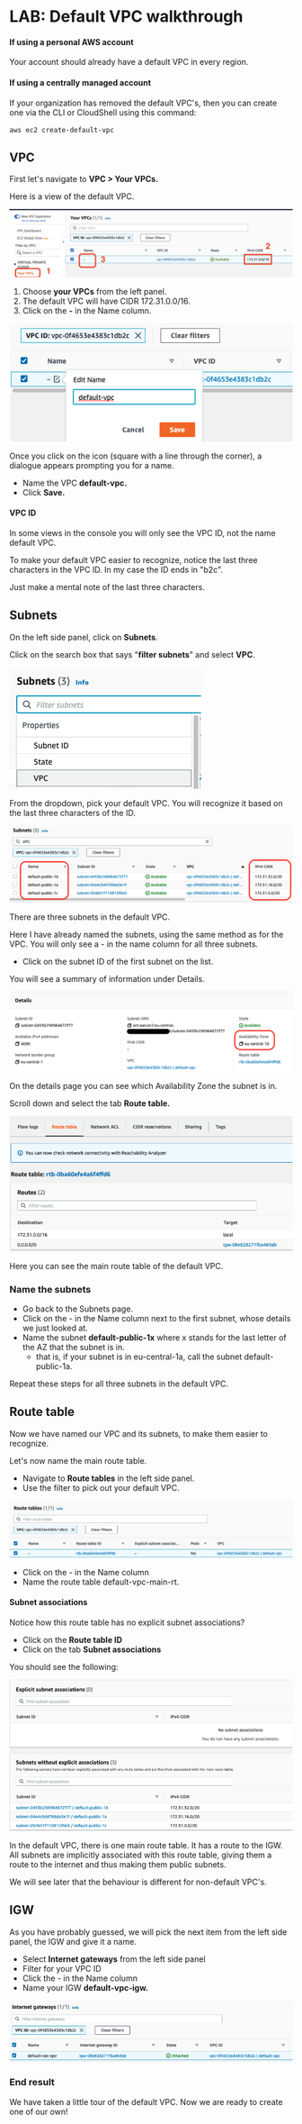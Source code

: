 # LAB: Default VPC walkthrough

#### If using a personal AWS account&#x20;

Your account should already have a default VPC in every region.&#x20;

#### If using a centrally managed account

If your organization has removed the default VPC's, then you can create one via the CLI or CloudShell using this command:

```
aws ec2 create-default-vpc
```

## VPC

First let's navigate to **VPC > Your VPCs.**&#x20;

Here is a view of the default VPC.&#x20;

![](<../../.gitbook/assets/image (220).png>)

1. Choose **your VPCs** from the left panel.&#x20;
2. The default VPC will have CIDR 172.31.0.0/16.&#x20;
3. Click on the **-** in the Name column.&#x20;

![naming a VPC](<../../.gitbook/assets/image (113).png>)

Once you click on the icon (square with a line through the corner), a dialogue appears prompting you for a name.

* Name the VPC **default-vpc.**
* Click **Save.**&#x20;

#### VPC ID

In some views in the console you will only see the VPC ID, not the name default VPC.&#x20;

To make your default VPC easier to recognize, notice the last three characters in the VPC ID. In my case the ID ends in "b2c".

Just make a mental note of the last three characters.&#x20;

## Subnets

On the left side panel, click on **Subnets**.&#x20;

Click on the search box that says "**filter subnets**" and select **VPC**.&#x20;

![filtering based on VPC](<../../.gitbook/assets/image (310).png>)

From the dropdown, pick your default VPC. You will recognize it based on the last three characters of the ID. &#x20;

![subnets in default VPC](<../../.gitbook/assets/image (258).png>)

There are three subnets in the default VPC.&#x20;

Here I have already named the subnets, using the same method as for the VPC. You will only see a - in the name column for all three subnets.&#x20;

* Click on the subnet ID of the first subnet on the list. &#x20;

You will see a summary of information under Details.&#x20;

![subnet details](<../../.gitbook/assets/image (185).png>)

On the details page you can see which Availability Zone the subnet is in.&#x20;

Scroll down and select the tab **Route table.**&#x20;

![route table](<../../.gitbook/assets/image (309).png>)

Here you can see the main route table of the default VPC.

### Name the subnets

* Go back to the Subnets page.&#x20;
* Click on the - in the Name column next to the first subnet, whose details we just looked at.&#x20;
* Name the subnet **default-public-1x** where x stands for the last letter of the AZ that the subnet is in.&#x20;
  * that is, if your subnet is in eu-central-1a, call the subnet default-public-1a.&#x20;

Repeat these steps for all three subnets in the default VPC.&#x20;

## Route table&#x20;

Now we have named our VPC and its subnets, to make them easier to recognize.

Let's now name the main route table.&#x20;

* Navigate to **Route tables** in the left side panel.
* Use the filter to pick out your default VPC.

![route tables](<../../.gitbook/assets/image (271).png>)

* Click on the - in the Name column&#x20;
* Name the route table default-vpc-main-rt.

#### Subnet associations

Notice how this route table has no explicit subnet associations?&#x20;

* Click on the **Route table ID**
* Click on the tab **Subnet associations**

You should see the following:

![](<../../.gitbook/assets/image (150).png>)

In the default VPC, there is one main route table. It has a route to the IGW. All subnets are implicitly associated with this route table, giving them a route to the internet and thus making them public subnets.&#x20;

We will see later that the behaviour is different for non-default VPC's.&#x20;

## IGW

As you have probably guessed, we will pick the next item from the left side panel, the IGW and give it a name.&#x20;

* Select **Internet gateways** from the left side panel
* Filter for your VPC ID&#x20;
* Click the - in the Name column&#x20;
* Name your IGW **default-vpc-igw.**

![igw once it has been named.](<../../.gitbook/assets/image (142).png>)

### End result

We have taken a little tour of the default VPC. Now we are ready to create one of our own!&#x20;
